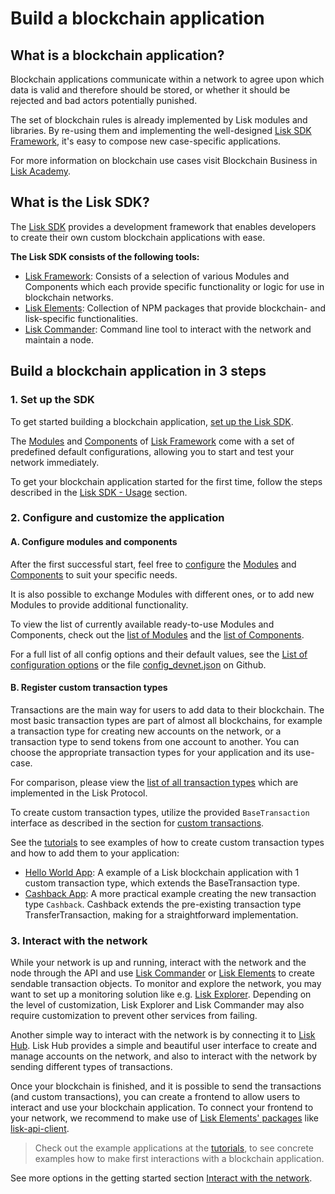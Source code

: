# Build a blockchain application

## What is a blockchain application?

Blockchain applications communicate within a network to agree upon which data is valid and therefore should be stored, or whether it should be rejected and bad actors potentially punished.

The set of blockchain rules is already implemented by Lisk modules and libraries. By re-using them and implementing the well-designed [Lisk SDK Framework](../lisk-sdk/introduction.md), it's easy to compose new case-specific applications.

For more information on blockchain use cases visit Blockchain Business in [Lisk Academy](https://lisk.io/academy/blockchain-business/blockchain-in-business).

## What is the Lisk SDK?

The [Lisk SDK](../lisk-sdk/introduction.md) provides a development framework that enables developers to create their own custom blockchain applications with ease.

__The Lisk SDK consists of the following tools:__

- [Lisk Framework](../lisk-sdk/lisk-framework/introduction.md): Consists of a selection of various Modules and Components which each provide specific functionality or logic for use in blockchain networks.
- [Lisk Elements](../lisk-sdk/lisk-elements/introduction.md): Collection of NPM packages that provide blockchain- and lisk-specific functionalities.
- [Lisk Commander](../lisk-sdk/lisk-commander/introduction.md): Command line tool to interact with the network and maintain a node.

## Build a blockchain application in 3 steps

### 1. Set up the SDK
To get started building a blockchain application, [set up the Lisk SDK](../lisk-sdk/introduction.md#setup).

The [Modules](../lisk-sdk/lisk-framework/introduction.md#modules) and [Components](../lisk-sdk/lisk-framework/introduction.md#components) of [Lisk Framework](../lisk-sdk/lisk-framework/introduction.md) come with a set of predefined default configurations, allowing you to start and test your network immediately.

To get your blockchain application started for the first time, follow the steps described in the [Lisk SDK - Usage](../lisk-sdk/introduction.md#usage) section.

### 2. Configure and customize the application

#### A. Configure modules and components
After the first successful start, feel free to [configure](../lisk-sdk/lisk-framework/configuration.md) the [Modules](../lisk-sdk/lisk-framework/introduction.md#modules) and [Components](../lisk-sdk/lisk-framework/introduction.md#components) to suit your specific needs.

It is also possible to exchange Modules with different ones, or to add new Modules to provide additional functionality.

To view the list of currently available ready-to-use Modules and Components, check out the [list of Modules](../lisk-sdk/lisk-framework/introduction.md#list-of-core-modules) and the [list of Components](../lisk-sdk/lisk-framework/introduction.md#components).

For a full list of all config options and their default values, see the [List of configuration options](../lisk-sdk/configuration.md#list-of-configuration-options) or the file [config_devnet.json](https://github.com/LiskHQ/lisk-sdk/blob/development/sdk/src/samples/config_devnet.json) on Github.

#### B. Register custom transaction types
Transactions are the main way for users to add data to their blockchain.
The most basic transaction types are part of almost all blockchains, for example a transaction type for creating new accounts on the network, or a transaction type to send tokens from one account to another.
You can choose the appropriate transaction types for your application and its use-case.

For comparison, please view the [list of all transaction types](../lisk-protocol/transactions.md) which are implemented in the Lisk Protocol.

To create custom transaction types, utilize the provided `BaseTransaction` interface as described in the section for [custom transactions](custom-transactions.md).

See the [tutorials](tutorials.md) to see examples of how to create custom transaction types and how to add them to your application:

- [Hello World App](tutorials/hello-world.md): A example of a Lisk blockchain application with 1 custom transaction type, which extends the BaseTransaction type.
- [Cashback App](tutorials/cashback.md): A more practical example creating the new transaction type `Cashback`. Cashback extends the pre-existing transaction type TransferTransaction, making for a straightforward implementation.

### 3. Interact with the network
While your network is up and running, interact with the network and the node through the API and use [Lisk Commander](../lisk-sdk/lisk-commander/introduction.md) or [Lisk Elements](../lisk-sdk/lisk-elements/introduction.md) to create sendable transaction objects.
To monitor and explore the network, you may want to set up a monitoring solution like e.g. [Lisk Explorer](https://github.com/LiskHQ/lisk-explorer).
Depending on the level of customization, Lisk Explorer and Lisk Commander may also require customization to prevent other services from failing.

Another simple way to interact with the network is by connecting it to [Lisk Hub](https://github.com/LiskHQ/lisk-hub).
Lisk Hub provides a simple and beautiful user interface to create and manage accounts on the network, and also to interact with the network by sending different types of transactions.

Once your blockchain is finished, and it is possible to send the transactions (and custom transactions), you can create a frontend to allow users to interact and use your blockchain application.
To connect your frontend to your network, we recommend to make use of [Lisk Elements' packages](../lisk-sdk/lisk-elements/packages.md) like [lisk-api-client](../lisk-sdk/lisk-elements/packages/api-client.md).

> Check out the example applications at the [tutorials](tutorials.md), to see concrete examples how to make first interactions with a blockchain application.

See more options in the getting started section [Interact with the network](interact-with-network.md).
